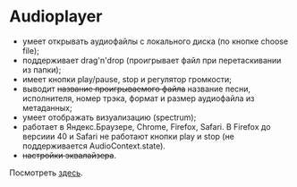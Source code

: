 # Audioplayer
- умеет открывать аудиофайлы с локального диска (по кнопке choose file);
- поддерживает drag'n'drop (проигрывает файл при перетаскивании из папки);
- имеет кнопки play/pause, stop и регулятор громкости;
- выводит ~~название проигрываемого файла~~ название песни, исполнителя, номер трэка, формат и размер аудиофайла из метаданных;
- умеет отображать визуализацию (spectrum);
- работает в Яндекс.Браузере, Chrome, Firefox, Safari. В Firefox до версиии 40 и Safari не работают кнопки play и stop (не поддерживается AudioContext.state).
- ~~настройки эквалайзера~~.

Посмотреть [здесь](https://mirtlbu.github.io/yandex_music/).
